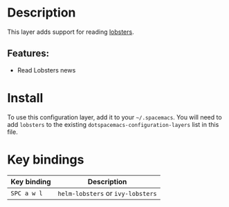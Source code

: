 Description
===========

This layer adds support for reading [lobsters](https://lobste.rs/).

Features:
---------

-   Read Lobsters news

Install
=======

To use this configuration layer, add it to your `~/.spacemacs`. You will
need to add `lobsters` to the existing
`dotspacemacs-configuration-layers` list in this file.

Key bindings
============

| Key binding | Description                       |
|-------------|-----------------------------------|
| `SPC a w l` | `helm-lobsters` or `ivy-lobsters` |
